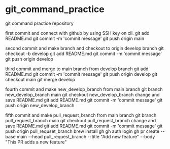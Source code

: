 # git_command_practice
git command practice repository

first commit and connect with github by using SSH key on cli.
git add README.md
git commit -m 'commit message'
git push origin main

second commit and make branch and checkout to origin develop branch
git checkout -b develop
git add README.md
git commit -m 'commit message'
git push origin develop

third commit and merge to main branch from develop branch
git add README.md
git commit -m 'commit message'
git push origin develop
git checkout main
git merge develop

fourth commit and make new_develop_branch from main branch
git branch new_develop_branch main
git checkout new_develop_branch
change and save README.md 
git add README.md
git commit -m 'commit message'
git push origin new_develop_branch

fifth commit and make pull_request_branch from main branch
git branch pull_request_branch main
git checkout pull_request_branch
change and save README.md
git add README.md
git commit -m 'commit message'
git push origin pull_requset_branch
brew install gh
gh auth login
gh pr create --base main --head pull_request_branch --title "Add new feature" --body "This PR adds a new feature"




